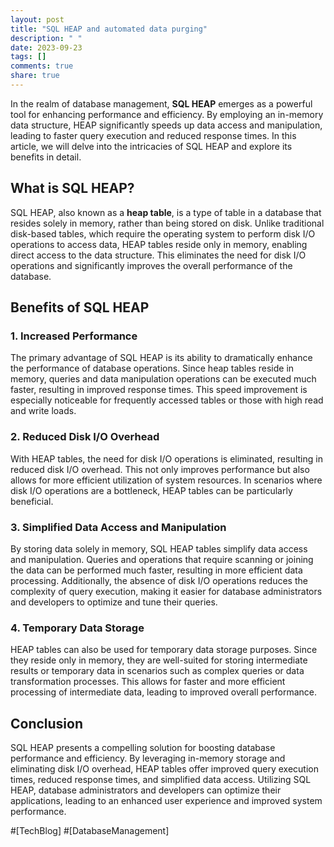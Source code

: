 ```yaml
---
layout: post
title: "SQL HEAP and automated data purging"
description: " "
date: 2023-09-23
tags: []
comments: true
share: true
---
```


In the realm of database management, **SQL HEAP** emerges as a powerful tool for enhancing performance and efficiency. By employing an in-memory data structure, HEAP significantly speeds up data access and manipulation, leading to faster query execution and reduced response times. In this article, we will delve into the intricacies of SQL HEAP and explore its benefits in detail.

## What is SQL HEAP?

SQL HEAP, also known as a **heap table**, is a type of table in a database that resides solely in memory, rather than being stored on disk. Unlike traditional disk-based tables, which require the operating system to perform disk I/O operations to access data, HEAP tables reside only in memory, enabling direct access to the data structure. This eliminates the need for disk I/O operations and significantly improves the overall performance of the database.

## Benefits of SQL HEAP

### 1. Increased Performance

The primary advantage of SQL HEAP is its ability to dramatically enhance the performance of database operations. Since heap tables reside in memory, queries and data manipulation operations can be executed much faster, resulting in improved response times. This speed improvement is especially noticeable for frequently accessed tables or those with high read and write loads.

### 2. Reduced Disk I/O Overhead

With HEAP tables, the need for disk I/O operations is eliminated, resulting in reduced disk I/O overhead. This not only improves performance but also allows for more efficient utilization of system resources. In scenarios where disk I/O operations are a bottleneck, HEAP tables can be particularly beneficial.

### 3. Simplified Data Access and Manipulation

By storing data solely in memory, SQL HEAP tables simplify data access and manipulation. Queries and operations that require scanning or joining the data can be performed much faster, resulting in more efficient data processing. Additionally, the absence of disk I/O operations reduces the complexity of query execution, making it easier for database administrators and developers to optimize and tune their queries.

### 4. Temporary Data Storage

HEAP tables can also be used for temporary data storage purposes. Since they reside only in memory, they are well-suited for storing intermediate results or temporary data in scenarios such as complex queries or data transformation processes. This allows for faster and more efficient processing of intermediate data, leading to improved overall performance.

## Conclusion

SQL HEAP presents a compelling solution for boosting database performance and efficiency. By leveraging in-memory storage and eliminating disk I/O overhead, HEAP tables offer improved query execution times, reduced response times, and simplified data access. Utilizing SQL HEAP, database administrators and developers can optimize their applications, leading to an enhanced user experience and improved system performance.

#\[TechBlog\] #\[DatabaseManagement\]